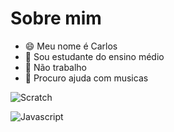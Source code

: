 # Sobre mim

- 😄 Meu nome é Carlos 
- 💬 Sou estudante do ensino médio
- 🔭 Não trabalho
- 🤔 Procuro ajuda com musicas





![Scratch](https://img.shields.io/badge/Scratch-4D97FF?style=for-the-badge&logo=Scratch&logoColor=white)

![Javascript](https://img.shields.io/badge/JavaScript-F7DF1E?style=for-the-badge&logo=javascript&logoColor=black)

